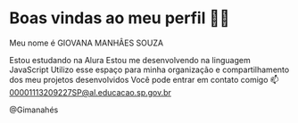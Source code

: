 # Boas vindas ao meu perfil 💙💙
Meu nome é GIOVANA MANHÂES SOUZA

Estou estudando na Alura
Estou me desenvolvendo na linguagem JavaScript
Utilizo esse espaço para minha organização e compartilhamento dos meu projetos desenvolvidos
Você pode entrar em contato comigo 📫
00001113209227SP@al.educacao.sp.gov.br

@Gimanahés
